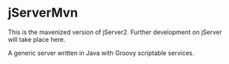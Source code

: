 # jServerMvn

This is the mavenized version of jServer2. Further development on jServer will take place here.

A generic server written in Java with Groovy scriptable services.

